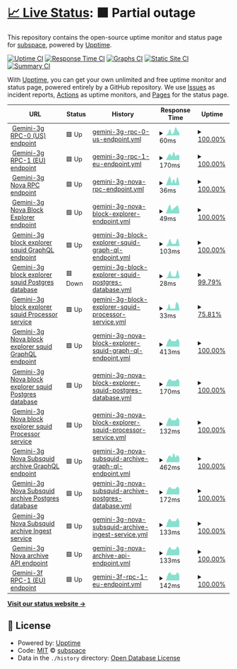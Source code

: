 # [📈 Live Status](https://status.subspace.network): <!--live status--> **🟧 Partial outage**

This repository contains the open-source uptime monitor and status page for [subspace](https://subspace.network), powered by [Upptime](https://github.com/upptime/upptime).

[![Uptime CI](https://github.com/subspace/status/workflows/Uptime%20CI/badge.svg)](https://github.com/subspace/status/actions?query=workflow%3A%22Uptime+CI%22)
[![Response Time CI](https://github.com/subspace/status/workflows/Response%20Time%20CI/badge.svg)](https://github.com/subspace/status/actions?query=workflow%3A%22Response+Time+CI%22)
[![Graphs CI](https://github.com/subspace/status/workflows/Graphs%20CI/badge.svg)](https://github.com/subspace/status/actions?query=workflow%3A%22Graphs+CI%22)
[![Static Site CI](https://github.com/subspace/status/workflows/Static%20Site%20CI/badge.svg)](https://github.com/subspace/status/actions?query=workflow%3A%22Static+Site+CI%22)
[![Summary CI](https://github.com/subspace/status/workflows/Summary%20CI/badge.svg)](https://github.com/subspace/status/actions?query=workflow%3A%22Summary+CI%22)

With [Upptime](https://upptime.js.org), you can get your own unlimited and free uptime monitor and status page, powered entirely by a GitHub repository. We use [Issues](https://github.com/subspace/status/issues) as incident reports, [Actions](https://github.com/subspace/status/actions) as uptime monitors, and [Pages](https://status.subspace.network) for the status page.

<!--start: status pages-->
<!-- This summary is generated by Upptime (https://github.com/upptime/upptime) -->
<!-- Do not edit this manually, your changes will be overwritten -->
<!-- prettier-ignore -->
| URL | Status | History | Response Time | Uptime |
| --- | ------ | ------- | ------------- | ------ |
| <img alt="" src="https://icons.duckduckgo.com/ip3/null.ico" height="13"> [Gemini-3g RPC-0 (US) endpoint](rpc-0.gemini-3g.subspace.network) | 🟩 Up | [gemini-3g-rpc-0-us-endpoint.yml](https://github.com/subspace/status/commits/HEAD/history/gemini-3g-rpc-0-us-endpoint.yml) | <details><summary><img alt="Response time graph" src="./graphs/gemini-3g-rpc-0-us-endpoint/response-time-week.png" height="20"> 60ms</summary><br><a href="https://status.subspace.network/history/gemini-3g-rpc-0-us-endpoint"><img alt="Response time 60" src="https://img.shields.io/endpoint?url=https%3A%2F%2Fraw.githubusercontent.com%2Fsubspace%2Fstatus%2FHEAD%2Fapi%2Fgemini-3g-rpc-0-us-endpoint%2Fresponse-time.json"></a><br><a href="https://status.subspace.network/history/gemini-3g-rpc-0-us-endpoint"><img alt="24-hour response time 40" src="https://img.shields.io/endpoint?url=https%3A%2F%2Fraw.githubusercontent.com%2Fsubspace%2Fstatus%2FHEAD%2Fapi%2Fgemini-3g-rpc-0-us-endpoint%2Fresponse-time-day.json"></a><br><a href="https://status.subspace.network/history/gemini-3g-rpc-0-us-endpoint"><img alt="7-day response time 60" src="https://img.shields.io/endpoint?url=https%3A%2F%2Fraw.githubusercontent.com%2Fsubspace%2Fstatus%2FHEAD%2Fapi%2Fgemini-3g-rpc-0-us-endpoint%2Fresponse-time-week.json"></a><br><a href="https://status.subspace.network/history/gemini-3g-rpc-0-us-endpoint"><img alt="30-day response time 60" src="https://img.shields.io/endpoint?url=https%3A%2F%2Fraw.githubusercontent.com%2Fsubspace%2Fstatus%2FHEAD%2Fapi%2Fgemini-3g-rpc-0-us-endpoint%2Fresponse-time-month.json"></a><br><a href="https://status.subspace.network/history/gemini-3g-rpc-0-us-endpoint"><img alt="1-year response time 60" src="https://img.shields.io/endpoint?url=https%3A%2F%2Fraw.githubusercontent.com%2Fsubspace%2Fstatus%2FHEAD%2Fapi%2Fgemini-3g-rpc-0-us-endpoint%2Fresponse-time-year.json"></a></details> | <details><summary><a href="https://status.subspace.network/history/gemini-3g-rpc-0-us-endpoint">100.00%</a></summary><a href="https://status.subspace.network/history/gemini-3g-rpc-0-us-endpoint"><img alt="All-time uptime 100.00%" src="https://img.shields.io/endpoint?url=https%3A%2F%2Fraw.githubusercontent.com%2Fsubspace%2Fstatus%2FHEAD%2Fapi%2Fgemini-3g-rpc-0-us-endpoint%2Fuptime.json"></a><br><a href="https://status.subspace.network/history/gemini-3g-rpc-0-us-endpoint"><img alt="24-hour uptime 100.00%" src="https://img.shields.io/endpoint?url=https%3A%2F%2Fraw.githubusercontent.com%2Fsubspace%2Fstatus%2FHEAD%2Fapi%2Fgemini-3g-rpc-0-us-endpoint%2Fuptime-day.json"></a><br><a href="https://status.subspace.network/history/gemini-3g-rpc-0-us-endpoint"><img alt="7-day uptime 100.00%" src="https://img.shields.io/endpoint?url=https%3A%2F%2Fraw.githubusercontent.com%2Fsubspace%2Fstatus%2FHEAD%2Fapi%2Fgemini-3g-rpc-0-us-endpoint%2Fuptime-week.json"></a><br><a href="https://status.subspace.network/history/gemini-3g-rpc-0-us-endpoint"><img alt="30-day uptime 100.00%" src="https://img.shields.io/endpoint?url=https%3A%2F%2Fraw.githubusercontent.com%2Fsubspace%2Fstatus%2FHEAD%2Fapi%2Fgemini-3g-rpc-0-us-endpoint%2Fuptime-month.json"></a><br><a href="https://status.subspace.network/history/gemini-3g-rpc-0-us-endpoint"><img alt="1-year uptime 100.00%" src="https://img.shields.io/endpoint?url=https%3A%2F%2Fraw.githubusercontent.com%2Fsubspace%2Fstatus%2FHEAD%2Fapi%2Fgemini-3g-rpc-0-us-endpoint%2Fuptime-year.json"></a></details>
| <img alt="" src="https://icons.duckduckgo.com/ip3/null.ico" height="13"> [Gemini-3g RPC-1 (EU) endpoint](rpc-1.gemini-3g.subspace.network) | 🟩 Up | [gemini-3g-rpc-1-eu-endpoint.yml](https://github.com/subspace/status/commits/HEAD/history/gemini-3g-rpc-1-eu-endpoint.yml) | <details><summary><img alt="Response time graph" src="./graphs/gemini-3g-rpc-1-eu-endpoint/response-time-week.png" height="20"> 170ms</summary><br><a href="https://status.subspace.network/history/gemini-3g-rpc-1-eu-endpoint"><img alt="Response time 170" src="https://img.shields.io/endpoint?url=https%3A%2F%2Fraw.githubusercontent.com%2Fsubspace%2Fstatus%2FHEAD%2Fapi%2Fgemini-3g-rpc-1-eu-endpoint%2Fresponse-time.json"></a><br><a href="https://status.subspace.network/history/gemini-3g-rpc-1-eu-endpoint"><img alt="24-hour response time 150" src="https://img.shields.io/endpoint?url=https%3A%2F%2Fraw.githubusercontent.com%2Fsubspace%2Fstatus%2FHEAD%2Fapi%2Fgemini-3g-rpc-1-eu-endpoint%2Fresponse-time-day.json"></a><br><a href="https://status.subspace.network/history/gemini-3g-rpc-1-eu-endpoint"><img alt="7-day response time 170" src="https://img.shields.io/endpoint?url=https%3A%2F%2Fraw.githubusercontent.com%2Fsubspace%2Fstatus%2FHEAD%2Fapi%2Fgemini-3g-rpc-1-eu-endpoint%2Fresponse-time-week.json"></a><br><a href="https://status.subspace.network/history/gemini-3g-rpc-1-eu-endpoint"><img alt="30-day response time 170" src="https://img.shields.io/endpoint?url=https%3A%2F%2Fraw.githubusercontent.com%2Fsubspace%2Fstatus%2FHEAD%2Fapi%2Fgemini-3g-rpc-1-eu-endpoint%2Fresponse-time-month.json"></a><br><a href="https://status.subspace.network/history/gemini-3g-rpc-1-eu-endpoint"><img alt="1-year response time 170" src="https://img.shields.io/endpoint?url=https%3A%2F%2Fraw.githubusercontent.com%2Fsubspace%2Fstatus%2FHEAD%2Fapi%2Fgemini-3g-rpc-1-eu-endpoint%2Fresponse-time-year.json"></a></details> | <details><summary><a href="https://status.subspace.network/history/gemini-3g-rpc-1-eu-endpoint">100.00%</a></summary><a href="https://status.subspace.network/history/gemini-3g-rpc-1-eu-endpoint"><img alt="All-time uptime 100.00%" src="https://img.shields.io/endpoint?url=https%3A%2F%2Fraw.githubusercontent.com%2Fsubspace%2Fstatus%2FHEAD%2Fapi%2Fgemini-3g-rpc-1-eu-endpoint%2Fuptime.json"></a><br><a href="https://status.subspace.network/history/gemini-3g-rpc-1-eu-endpoint"><img alt="24-hour uptime 100.00%" src="https://img.shields.io/endpoint?url=https%3A%2F%2Fraw.githubusercontent.com%2Fsubspace%2Fstatus%2FHEAD%2Fapi%2Fgemini-3g-rpc-1-eu-endpoint%2Fuptime-day.json"></a><br><a href="https://status.subspace.network/history/gemini-3g-rpc-1-eu-endpoint"><img alt="7-day uptime 100.00%" src="https://img.shields.io/endpoint?url=https%3A%2F%2Fraw.githubusercontent.com%2Fsubspace%2Fstatus%2FHEAD%2Fapi%2Fgemini-3g-rpc-1-eu-endpoint%2Fuptime-week.json"></a><br><a href="https://status.subspace.network/history/gemini-3g-rpc-1-eu-endpoint"><img alt="30-day uptime 100.00%" src="https://img.shields.io/endpoint?url=https%3A%2F%2Fraw.githubusercontent.com%2Fsubspace%2Fstatus%2FHEAD%2Fapi%2Fgemini-3g-rpc-1-eu-endpoint%2Fuptime-month.json"></a><br><a href="https://status.subspace.network/history/gemini-3g-rpc-1-eu-endpoint"><img alt="1-year uptime 100.00%" src="https://img.shields.io/endpoint?url=https%3A%2F%2Fraw.githubusercontent.com%2Fsubspace%2Fstatus%2FHEAD%2Fapi%2Fgemini-3g-rpc-1-eu-endpoint%2Fuptime-year.json"></a></details>
| <img alt="" src="https://icons.duckduckgo.com/ip3/null.ico" height="13"> [Gemini-3g Nova RPC endpoint](nova.gemini-3g.subspace.network) | 🟩 Up | [gemini-3g-nova-rpc-endpoint.yml](https://github.com/subspace/status/commits/HEAD/history/gemini-3g-nova-rpc-endpoint.yml) | <details><summary><img alt="Response time graph" src="./graphs/gemini-3g-nova-rpc-endpoint/response-time-week.png" height="20"> 36ms</summary><br><a href="https://status.subspace.network/history/gemini-3g-nova-rpc-endpoint"><img alt="Response time 36" src="https://img.shields.io/endpoint?url=https%3A%2F%2Fraw.githubusercontent.com%2Fsubspace%2Fstatus%2FHEAD%2Fapi%2Fgemini-3g-nova-rpc-endpoint%2Fresponse-time.json"></a><br><a href="https://status.subspace.network/history/gemini-3g-nova-rpc-endpoint"><img alt="24-hour response time 8" src="https://img.shields.io/endpoint?url=https%3A%2F%2Fraw.githubusercontent.com%2Fsubspace%2Fstatus%2FHEAD%2Fapi%2Fgemini-3g-nova-rpc-endpoint%2Fresponse-time-day.json"></a><br><a href="https://status.subspace.network/history/gemini-3g-nova-rpc-endpoint"><img alt="7-day response time 36" src="https://img.shields.io/endpoint?url=https%3A%2F%2Fraw.githubusercontent.com%2Fsubspace%2Fstatus%2FHEAD%2Fapi%2Fgemini-3g-nova-rpc-endpoint%2Fresponse-time-week.json"></a><br><a href="https://status.subspace.network/history/gemini-3g-nova-rpc-endpoint"><img alt="30-day response time 36" src="https://img.shields.io/endpoint?url=https%3A%2F%2Fraw.githubusercontent.com%2Fsubspace%2Fstatus%2FHEAD%2Fapi%2Fgemini-3g-nova-rpc-endpoint%2Fresponse-time-month.json"></a><br><a href="https://status.subspace.network/history/gemini-3g-nova-rpc-endpoint"><img alt="1-year response time 36" src="https://img.shields.io/endpoint?url=https%3A%2F%2Fraw.githubusercontent.com%2Fsubspace%2Fstatus%2FHEAD%2Fapi%2Fgemini-3g-nova-rpc-endpoint%2Fresponse-time-year.json"></a></details> | <details><summary><a href="https://status.subspace.network/history/gemini-3g-nova-rpc-endpoint">100.00%</a></summary><a href="https://status.subspace.network/history/gemini-3g-nova-rpc-endpoint"><img alt="All-time uptime 100.00%" src="https://img.shields.io/endpoint?url=https%3A%2F%2Fraw.githubusercontent.com%2Fsubspace%2Fstatus%2FHEAD%2Fapi%2Fgemini-3g-nova-rpc-endpoint%2Fuptime.json"></a><br><a href="https://status.subspace.network/history/gemini-3g-nova-rpc-endpoint"><img alt="24-hour uptime 100.00%" src="https://img.shields.io/endpoint?url=https%3A%2F%2Fraw.githubusercontent.com%2Fsubspace%2Fstatus%2FHEAD%2Fapi%2Fgemini-3g-nova-rpc-endpoint%2Fuptime-day.json"></a><br><a href="https://status.subspace.network/history/gemini-3g-nova-rpc-endpoint"><img alt="7-day uptime 100.00%" src="https://img.shields.io/endpoint?url=https%3A%2F%2Fraw.githubusercontent.com%2Fsubspace%2Fstatus%2FHEAD%2Fapi%2Fgemini-3g-nova-rpc-endpoint%2Fuptime-week.json"></a><br><a href="https://status.subspace.network/history/gemini-3g-nova-rpc-endpoint"><img alt="30-day uptime 100.00%" src="https://img.shields.io/endpoint?url=https%3A%2F%2Fraw.githubusercontent.com%2Fsubspace%2Fstatus%2FHEAD%2Fapi%2Fgemini-3g-nova-rpc-endpoint%2Fuptime-month.json"></a><br><a href="https://status.subspace.network/history/gemini-3g-nova-rpc-endpoint"><img alt="1-year uptime 100.00%" src="https://img.shields.io/endpoint?url=https%3A%2F%2Fraw.githubusercontent.com%2Fsubspace%2Fstatus%2FHEAD%2Fapi%2Fgemini-3g-nova-rpc-endpoint%2Fuptime-year.json"></a></details>
| <img alt="" src="https://icons.duckduckgo.com/ip3/null.ico" height="13"> [Gemini-3g Nova Block Explorer endpoint](nova.subspace.network) | 🟩 Up | [gemini-3g-nova-block-explorer-endpoint.yml](https://github.com/subspace/status/commits/HEAD/history/gemini-3g-nova-block-explorer-endpoint.yml) | <details><summary><img alt="Response time graph" src="./graphs/gemini-3g-nova-block-explorer-endpoint/response-time-week.png" height="20"> 49ms</summary><br><a href="https://status.subspace.network/history/gemini-3g-nova-block-explorer-endpoint"><img alt="Response time 49" src="https://img.shields.io/endpoint?url=https%3A%2F%2Fraw.githubusercontent.com%2Fsubspace%2Fstatus%2FHEAD%2Fapi%2Fgemini-3g-nova-block-explorer-endpoint%2Fresponse-time.json"></a><br><a href="https://status.subspace.network/history/gemini-3g-nova-block-explorer-endpoint"><img alt="24-hour response time 18" src="https://img.shields.io/endpoint?url=https%3A%2F%2Fraw.githubusercontent.com%2Fsubspace%2Fstatus%2FHEAD%2Fapi%2Fgemini-3g-nova-block-explorer-endpoint%2Fresponse-time-day.json"></a><br><a href="https://status.subspace.network/history/gemini-3g-nova-block-explorer-endpoint"><img alt="7-day response time 49" src="https://img.shields.io/endpoint?url=https%3A%2F%2Fraw.githubusercontent.com%2Fsubspace%2Fstatus%2FHEAD%2Fapi%2Fgemini-3g-nova-block-explorer-endpoint%2Fresponse-time-week.json"></a><br><a href="https://status.subspace.network/history/gemini-3g-nova-block-explorer-endpoint"><img alt="30-day response time 49" src="https://img.shields.io/endpoint?url=https%3A%2F%2Fraw.githubusercontent.com%2Fsubspace%2Fstatus%2FHEAD%2Fapi%2Fgemini-3g-nova-block-explorer-endpoint%2Fresponse-time-month.json"></a><br><a href="https://status.subspace.network/history/gemini-3g-nova-block-explorer-endpoint"><img alt="1-year response time 49" src="https://img.shields.io/endpoint?url=https%3A%2F%2Fraw.githubusercontent.com%2Fsubspace%2Fstatus%2FHEAD%2Fapi%2Fgemini-3g-nova-block-explorer-endpoint%2Fresponse-time-year.json"></a></details> | <details><summary><a href="https://status.subspace.network/history/gemini-3g-nova-block-explorer-endpoint">100.00%</a></summary><a href="https://status.subspace.network/history/gemini-3g-nova-block-explorer-endpoint"><img alt="All-time uptime 100.00%" src="https://img.shields.io/endpoint?url=https%3A%2F%2Fraw.githubusercontent.com%2Fsubspace%2Fstatus%2FHEAD%2Fapi%2Fgemini-3g-nova-block-explorer-endpoint%2Fuptime.json"></a><br><a href="https://status.subspace.network/history/gemini-3g-nova-block-explorer-endpoint"><img alt="24-hour uptime 100.00%" src="https://img.shields.io/endpoint?url=https%3A%2F%2Fraw.githubusercontent.com%2Fsubspace%2Fstatus%2FHEAD%2Fapi%2Fgemini-3g-nova-block-explorer-endpoint%2Fuptime-day.json"></a><br><a href="https://status.subspace.network/history/gemini-3g-nova-block-explorer-endpoint"><img alt="7-day uptime 100.00%" src="https://img.shields.io/endpoint?url=https%3A%2F%2Fraw.githubusercontent.com%2Fsubspace%2Fstatus%2FHEAD%2Fapi%2Fgemini-3g-nova-block-explorer-endpoint%2Fuptime-week.json"></a><br><a href="https://status.subspace.network/history/gemini-3g-nova-block-explorer-endpoint"><img alt="30-day uptime 100.00%" src="https://img.shields.io/endpoint?url=https%3A%2F%2Fraw.githubusercontent.com%2Fsubspace%2Fstatus%2FHEAD%2Fapi%2Fgemini-3g-nova-block-explorer-endpoint%2Fuptime-month.json"></a><br><a href="https://status.subspace.network/history/gemini-3g-nova-block-explorer-endpoint"><img alt="1-year uptime 100.00%" src="https://img.shields.io/endpoint?url=https%3A%2F%2Fraw.githubusercontent.com%2Fsubspace%2Fstatus%2FHEAD%2Fapi%2Fgemini-3g-nova-block-explorer-endpoint%2Fuptime-year.json"></a></details>
| <img alt="" src="https://icons.duckduckgo.com/ip3/squid.gemini-3g.subspace.network.ico" height="13"> [Gemini-3g block explorer squid GraphQL endpoint](https://squid.gemini-3g.subspace.network/graphql) | 🟩 Up | [gemini-3g-block-explorer-squid-graph-ql-endpoint.yml](https://github.com/subspace/status/commits/HEAD/history/gemini-3g-block-explorer-squid-graph-ql-endpoint.yml) | <details><summary><img alt="Response time graph" src="./graphs/gemini-3g-block-explorer-squid-graph-ql-endpoint/response-time-week.png" height="20"> 103ms</summary><br><a href="https://status.subspace.network/history/gemini-3g-block-explorer-squid-graph-ql-endpoint"><img alt="Response time 103" src="https://img.shields.io/endpoint?url=https%3A%2F%2Fraw.githubusercontent.com%2Fsubspace%2Fstatus%2FHEAD%2Fapi%2Fgemini-3g-block-explorer-squid-graph-ql-endpoint%2Fresponse-time.json"></a><br><a href="https://status.subspace.network/history/gemini-3g-block-explorer-squid-graph-ql-endpoint"><img alt="24-hour response time 47" src="https://img.shields.io/endpoint?url=https%3A%2F%2Fraw.githubusercontent.com%2Fsubspace%2Fstatus%2FHEAD%2Fapi%2Fgemini-3g-block-explorer-squid-graph-ql-endpoint%2Fresponse-time-day.json"></a><br><a href="https://status.subspace.network/history/gemini-3g-block-explorer-squid-graph-ql-endpoint"><img alt="7-day response time 103" src="https://img.shields.io/endpoint?url=https%3A%2F%2Fraw.githubusercontent.com%2Fsubspace%2Fstatus%2FHEAD%2Fapi%2Fgemini-3g-block-explorer-squid-graph-ql-endpoint%2Fresponse-time-week.json"></a><br><a href="https://status.subspace.network/history/gemini-3g-block-explorer-squid-graph-ql-endpoint"><img alt="30-day response time 103" src="https://img.shields.io/endpoint?url=https%3A%2F%2Fraw.githubusercontent.com%2Fsubspace%2Fstatus%2FHEAD%2Fapi%2Fgemini-3g-block-explorer-squid-graph-ql-endpoint%2Fresponse-time-month.json"></a><br><a href="https://status.subspace.network/history/gemini-3g-block-explorer-squid-graph-ql-endpoint"><img alt="1-year response time 103" src="https://img.shields.io/endpoint?url=https%3A%2F%2Fraw.githubusercontent.com%2Fsubspace%2Fstatus%2FHEAD%2Fapi%2Fgemini-3g-block-explorer-squid-graph-ql-endpoint%2Fresponse-time-year.json"></a></details> | <details><summary><a href="https://status.subspace.network/history/gemini-3g-block-explorer-squid-graph-ql-endpoint">100.00%</a></summary><a href="https://status.subspace.network/history/gemini-3g-block-explorer-squid-graph-ql-endpoint"><img alt="All-time uptime 100.00%" src="https://img.shields.io/endpoint?url=https%3A%2F%2Fraw.githubusercontent.com%2Fsubspace%2Fstatus%2FHEAD%2Fapi%2Fgemini-3g-block-explorer-squid-graph-ql-endpoint%2Fuptime.json"></a><br><a href="https://status.subspace.network/history/gemini-3g-block-explorer-squid-graph-ql-endpoint"><img alt="24-hour uptime 100.00%" src="https://img.shields.io/endpoint?url=https%3A%2F%2Fraw.githubusercontent.com%2Fsubspace%2Fstatus%2FHEAD%2Fapi%2Fgemini-3g-block-explorer-squid-graph-ql-endpoint%2Fuptime-day.json"></a><br><a href="https://status.subspace.network/history/gemini-3g-block-explorer-squid-graph-ql-endpoint"><img alt="7-day uptime 100.00%" src="https://img.shields.io/endpoint?url=https%3A%2F%2Fraw.githubusercontent.com%2Fsubspace%2Fstatus%2FHEAD%2Fapi%2Fgemini-3g-block-explorer-squid-graph-ql-endpoint%2Fuptime-week.json"></a><br><a href="https://status.subspace.network/history/gemini-3g-block-explorer-squid-graph-ql-endpoint"><img alt="30-day uptime 100.00%" src="https://img.shields.io/endpoint?url=https%3A%2F%2Fraw.githubusercontent.com%2Fsubspace%2Fstatus%2FHEAD%2Fapi%2Fgemini-3g-block-explorer-squid-graph-ql-endpoint%2Fuptime-month.json"></a><br><a href="https://status.subspace.network/history/gemini-3g-block-explorer-squid-graph-ql-endpoint"><img alt="1-year uptime 100.00%" src="https://img.shields.io/endpoint?url=https%3A%2F%2Fraw.githubusercontent.com%2Fsubspace%2Fstatus%2FHEAD%2Fapi%2Fgemini-3g-block-explorer-squid-graph-ql-endpoint%2Fuptime-year.json"></a></details>
| <img alt="" src="https://icons.duckduckgo.com/ip3/squid.gemini-3g.subspace.network.ico" height="13"> [Gemini-3g block explorer squid Postgres database](https://squid.gemini-3g.subspace.network/db-health) | 🟥 Down | [gemini-3g-block-explorer-squid-postgres-database.yml](https://github.com/subspace/status/commits/HEAD/history/gemini-3g-block-explorer-squid-postgres-database.yml) | <details><summary><img alt="Response time graph" src="./graphs/gemini-3g-block-explorer-squid-postgres-database/response-time-week.png" height="20"> 28ms</summary><br><a href="https://status.subspace.network/history/gemini-3g-block-explorer-squid-postgres-database"><img alt="Response time 28" src="https://img.shields.io/endpoint?url=https%3A%2F%2Fraw.githubusercontent.com%2Fsubspace%2Fstatus%2FHEAD%2Fapi%2Fgemini-3g-block-explorer-squid-postgres-database%2Fresponse-time.json"></a><br><a href="https://status.subspace.network/history/gemini-3g-block-explorer-squid-postgres-database"><img alt="24-hour response time 12" src="https://img.shields.io/endpoint?url=https%3A%2F%2Fraw.githubusercontent.com%2Fsubspace%2Fstatus%2FHEAD%2Fapi%2Fgemini-3g-block-explorer-squid-postgres-database%2Fresponse-time-day.json"></a><br><a href="https://status.subspace.network/history/gemini-3g-block-explorer-squid-postgres-database"><img alt="7-day response time 28" src="https://img.shields.io/endpoint?url=https%3A%2F%2Fraw.githubusercontent.com%2Fsubspace%2Fstatus%2FHEAD%2Fapi%2Fgemini-3g-block-explorer-squid-postgres-database%2Fresponse-time-week.json"></a><br><a href="https://status.subspace.network/history/gemini-3g-block-explorer-squid-postgres-database"><img alt="30-day response time 28" src="https://img.shields.io/endpoint?url=https%3A%2F%2Fraw.githubusercontent.com%2Fsubspace%2Fstatus%2FHEAD%2Fapi%2Fgemini-3g-block-explorer-squid-postgres-database%2Fresponse-time-month.json"></a><br><a href="https://status.subspace.network/history/gemini-3g-block-explorer-squid-postgres-database"><img alt="1-year response time 28" src="https://img.shields.io/endpoint?url=https%3A%2F%2Fraw.githubusercontent.com%2Fsubspace%2Fstatus%2FHEAD%2Fapi%2Fgemini-3g-block-explorer-squid-postgres-database%2Fresponse-time-year.json"></a></details> | <details><summary><a href="https://status.subspace.network/history/gemini-3g-block-explorer-squid-postgres-database">99.79%</a></summary><a href="https://status.subspace.network/history/gemini-3g-block-explorer-squid-postgres-database"><img alt="All-time uptime 99.79%" src="https://img.shields.io/endpoint?url=https%3A%2F%2Fraw.githubusercontent.com%2Fsubspace%2Fstatus%2FHEAD%2Fapi%2Fgemini-3g-block-explorer-squid-postgres-database%2Fuptime.json"></a><br><a href="https://status.subspace.network/history/gemini-3g-block-explorer-squid-postgres-database"><img alt="24-hour uptime 100.00%" src="https://img.shields.io/endpoint?url=https%3A%2F%2Fraw.githubusercontent.com%2Fsubspace%2Fstatus%2FHEAD%2Fapi%2Fgemini-3g-block-explorer-squid-postgres-database%2Fuptime-day.json"></a><br><a href="https://status.subspace.network/history/gemini-3g-block-explorer-squid-postgres-database"><img alt="7-day uptime 99.79%" src="https://img.shields.io/endpoint?url=https%3A%2F%2Fraw.githubusercontent.com%2Fsubspace%2Fstatus%2FHEAD%2Fapi%2Fgemini-3g-block-explorer-squid-postgres-database%2Fuptime-week.json"></a><br><a href="https://status.subspace.network/history/gemini-3g-block-explorer-squid-postgres-database"><img alt="30-day uptime 99.79%" src="https://img.shields.io/endpoint?url=https%3A%2F%2Fraw.githubusercontent.com%2Fsubspace%2Fstatus%2FHEAD%2Fapi%2Fgemini-3g-block-explorer-squid-postgres-database%2Fuptime-month.json"></a><br><a href="https://status.subspace.network/history/gemini-3g-block-explorer-squid-postgres-database"><img alt="1-year uptime 99.79%" src="https://img.shields.io/endpoint?url=https%3A%2F%2Fraw.githubusercontent.com%2Fsubspace%2Fstatus%2FHEAD%2Fapi%2Fgemini-3g-block-explorer-squid-postgres-database%2Fuptime-year.json"></a></details>
| <img alt="" src="https://icons.duckduckgo.com/ip3/squid.gemini-3g.subspace.network.ico" height="13"> [Gemini-3g block explorer squid Processor service](https://squid.gemini-3g.subspace.network/processor-health) | 🟩 Up | [gemini-3g-block-explorer-squid-processor-service.yml](https://github.com/subspace/status/commits/HEAD/history/gemini-3g-block-explorer-squid-processor-service.yml) | <details><summary><img alt="Response time graph" src="./graphs/gemini-3g-block-explorer-squid-processor-service/response-time-week.png" height="20"> 33ms</summary><br><a href="https://status.subspace.network/history/gemini-3g-block-explorer-squid-processor-service"><img alt="Response time 33" src="https://img.shields.io/endpoint?url=https%3A%2F%2Fraw.githubusercontent.com%2Fsubspace%2Fstatus%2FHEAD%2Fapi%2Fgemini-3g-block-explorer-squid-processor-service%2Fresponse-time.json"></a><br><a href="https://status.subspace.network/history/gemini-3g-block-explorer-squid-processor-service"><img alt="24-hour response time 13" src="https://img.shields.io/endpoint?url=https%3A%2F%2Fraw.githubusercontent.com%2Fsubspace%2Fstatus%2FHEAD%2Fapi%2Fgemini-3g-block-explorer-squid-processor-service%2Fresponse-time-day.json"></a><br><a href="https://status.subspace.network/history/gemini-3g-block-explorer-squid-processor-service"><img alt="7-day response time 33" src="https://img.shields.io/endpoint?url=https%3A%2F%2Fraw.githubusercontent.com%2Fsubspace%2Fstatus%2FHEAD%2Fapi%2Fgemini-3g-block-explorer-squid-processor-service%2Fresponse-time-week.json"></a><br><a href="https://status.subspace.network/history/gemini-3g-block-explorer-squid-processor-service"><img alt="30-day response time 33" src="https://img.shields.io/endpoint?url=https%3A%2F%2Fraw.githubusercontent.com%2Fsubspace%2Fstatus%2FHEAD%2Fapi%2Fgemini-3g-block-explorer-squid-processor-service%2Fresponse-time-month.json"></a><br><a href="https://status.subspace.network/history/gemini-3g-block-explorer-squid-processor-service"><img alt="1-year response time 33" src="https://img.shields.io/endpoint?url=https%3A%2F%2Fraw.githubusercontent.com%2Fsubspace%2Fstatus%2FHEAD%2Fapi%2Fgemini-3g-block-explorer-squid-processor-service%2Fresponse-time-year.json"></a></details> | <details><summary><a href="https://status.subspace.network/history/gemini-3g-block-explorer-squid-processor-service">75.81%</a></summary><a href="https://status.subspace.network/history/gemini-3g-block-explorer-squid-processor-service"><img alt="All-time uptime 75.81%" src="https://img.shields.io/endpoint?url=https%3A%2F%2Fraw.githubusercontent.com%2Fsubspace%2Fstatus%2FHEAD%2Fapi%2Fgemini-3g-block-explorer-squid-processor-service%2Fuptime.json"></a><br><a href="https://status.subspace.network/history/gemini-3g-block-explorer-squid-processor-service"><img alt="24-hour uptime 100.00%" src="https://img.shields.io/endpoint?url=https%3A%2F%2Fraw.githubusercontent.com%2Fsubspace%2Fstatus%2FHEAD%2Fapi%2Fgemini-3g-block-explorer-squid-processor-service%2Fuptime-day.json"></a><br><a href="https://status.subspace.network/history/gemini-3g-block-explorer-squid-processor-service"><img alt="7-day uptime 75.81%" src="https://img.shields.io/endpoint?url=https%3A%2F%2Fraw.githubusercontent.com%2Fsubspace%2Fstatus%2FHEAD%2Fapi%2Fgemini-3g-block-explorer-squid-processor-service%2Fuptime-week.json"></a><br><a href="https://status.subspace.network/history/gemini-3g-block-explorer-squid-processor-service"><img alt="30-day uptime 75.81%" src="https://img.shields.io/endpoint?url=https%3A%2F%2Fraw.githubusercontent.com%2Fsubspace%2Fstatus%2FHEAD%2Fapi%2Fgemini-3g-block-explorer-squid-processor-service%2Fuptime-month.json"></a><br><a href="https://status.subspace.network/history/gemini-3g-block-explorer-squid-processor-service"><img alt="1-year uptime 75.81%" src="https://img.shields.io/endpoint?url=https%3A%2F%2Fraw.githubusercontent.com%2Fsubspace%2Fstatus%2FHEAD%2Fapi%2Fgemini-3g-block-explorer-squid-processor-service%2Fuptime-year.json"></a></details>
| <img alt="" src="https://icons.duckduckgo.com/ip3/nova.squid.gemini-3g.subspace.network.ico" height="13"> [Gemini-3g Nova block explorer squid GraphQL endpoint](https://nova.squid.gemini-3g.subspace.network/graphql) | 🟩 Up | [gemini-3g-nova-block-explorer-squid-graph-ql-endpoint.yml](https://github.com/subspace/status/commits/HEAD/history/gemini-3g-nova-block-explorer-squid-graph-ql-endpoint.yml) | <details><summary><img alt="Response time graph" src="./graphs/gemini-3g-nova-block-explorer-squid-graph-ql-endpoint/response-time-week.png" height="20"> 413ms</summary><br><a href="https://status.subspace.network/history/gemini-3g-nova-block-explorer-squid-graph-ql-endpoint"><img alt="Response time 413" src="https://img.shields.io/endpoint?url=https%3A%2F%2Fraw.githubusercontent.com%2Fsubspace%2Fstatus%2FHEAD%2Fapi%2Fgemini-3g-nova-block-explorer-squid-graph-ql-endpoint%2Fresponse-time.json"></a><br><a href="https://status.subspace.network/history/gemini-3g-nova-block-explorer-squid-graph-ql-endpoint"><img alt="24-hour response time 351" src="https://img.shields.io/endpoint?url=https%3A%2F%2Fraw.githubusercontent.com%2Fsubspace%2Fstatus%2FHEAD%2Fapi%2Fgemini-3g-nova-block-explorer-squid-graph-ql-endpoint%2Fresponse-time-day.json"></a><br><a href="https://status.subspace.network/history/gemini-3g-nova-block-explorer-squid-graph-ql-endpoint"><img alt="7-day response time 413" src="https://img.shields.io/endpoint?url=https%3A%2F%2Fraw.githubusercontent.com%2Fsubspace%2Fstatus%2FHEAD%2Fapi%2Fgemini-3g-nova-block-explorer-squid-graph-ql-endpoint%2Fresponse-time-week.json"></a><br><a href="https://status.subspace.network/history/gemini-3g-nova-block-explorer-squid-graph-ql-endpoint"><img alt="30-day response time 413" src="https://img.shields.io/endpoint?url=https%3A%2F%2Fraw.githubusercontent.com%2Fsubspace%2Fstatus%2FHEAD%2Fapi%2Fgemini-3g-nova-block-explorer-squid-graph-ql-endpoint%2Fresponse-time-month.json"></a><br><a href="https://status.subspace.network/history/gemini-3g-nova-block-explorer-squid-graph-ql-endpoint"><img alt="1-year response time 413" src="https://img.shields.io/endpoint?url=https%3A%2F%2Fraw.githubusercontent.com%2Fsubspace%2Fstatus%2FHEAD%2Fapi%2Fgemini-3g-nova-block-explorer-squid-graph-ql-endpoint%2Fresponse-time-year.json"></a></details> | <details><summary><a href="https://status.subspace.network/history/gemini-3g-nova-block-explorer-squid-graph-ql-endpoint">100.00%</a></summary><a href="https://status.subspace.network/history/gemini-3g-nova-block-explorer-squid-graph-ql-endpoint"><img alt="All-time uptime 100.00%" src="https://img.shields.io/endpoint?url=https%3A%2F%2Fraw.githubusercontent.com%2Fsubspace%2Fstatus%2FHEAD%2Fapi%2Fgemini-3g-nova-block-explorer-squid-graph-ql-endpoint%2Fuptime.json"></a><br><a href="https://status.subspace.network/history/gemini-3g-nova-block-explorer-squid-graph-ql-endpoint"><img alt="24-hour uptime 100.00%" src="https://img.shields.io/endpoint?url=https%3A%2F%2Fraw.githubusercontent.com%2Fsubspace%2Fstatus%2FHEAD%2Fapi%2Fgemini-3g-nova-block-explorer-squid-graph-ql-endpoint%2Fuptime-day.json"></a><br><a href="https://status.subspace.network/history/gemini-3g-nova-block-explorer-squid-graph-ql-endpoint"><img alt="7-day uptime 100.00%" src="https://img.shields.io/endpoint?url=https%3A%2F%2Fraw.githubusercontent.com%2Fsubspace%2Fstatus%2FHEAD%2Fapi%2Fgemini-3g-nova-block-explorer-squid-graph-ql-endpoint%2Fuptime-week.json"></a><br><a href="https://status.subspace.network/history/gemini-3g-nova-block-explorer-squid-graph-ql-endpoint"><img alt="30-day uptime 100.00%" src="https://img.shields.io/endpoint?url=https%3A%2F%2Fraw.githubusercontent.com%2Fsubspace%2Fstatus%2FHEAD%2Fapi%2Fgemini-3g-nova-block-explorer-squid-graph-ql-endpoint%2Fuptime-month.json"></a><br><a href="https://status.subspace.network/history/gemini-3g-nova-block-explorer-squid-graph-ql-endpoint"><img alt="1-year uptime 100.00%" src="https://img.shields.io/endpoint?url=https%3A%2F%2Fraw.githubusercontent.com%2Fsubspace%2Fstatus%2FHEAD%2Fapi%2Fgemini-3g-nova-block-explorer-squid-graph-ql-endpoint%2Fuptime-year.json"></a></details>
| <img alt="" src="https://icons.duckduckgo.com/ip3/nova.squid.gemini-3g.subspace.network.ico" height="13"> [Gemini-3g Nova block explorer squid Postgres database](https://nova.squid.gemini-3g.subspace.network/db-health) | 🟩 Up | [gemini-3g-nova-block-explorer-squid-postgres-database.yml](https://github.com/subspace/status/commits/HEAD/history/gemini-3g-nova-block-explorer-squid-postgres-database.yml) | <details><summary><img alt="Response time graph" src="./graphs/gemini-3g-nova-block-explorer-squid-postgres-database/response-time-week.png" height="20"> 170ms</summary><br><a href="https://status.subspace.network/history/gemini-3g-nova-block-explorer-squid-postgres-database"><img alt="Response time 170" src="https://img.shields.io/endpoint?url=https%3A%2F%2Fraw.githubusercontent.com%2Fsubspace%2Fstatus%2FHEAD%2Fapi%2Fgemini-3g-nova-block-explorer-squid-postgres-database%2Fresponse-time.json"></a><br><a href="https://status.subspace.network/history/gemini-3g-nova-block-explorer-squid-postgres-database"><img alt="24-hour response time 153" src="https://img.shields.io/endpoint?url=https%3A%2F%2Fraw.githubusercontent.com%2Fsubspace%2Fstatus%2FHEAD%2Fapi%2Fgemini-3g-nova-block-explorer-squid-postgres-database%2Fresponse-time-day.json"></a><br><a href="https://status.subspace.network/history/gemini-3g-nova-block-explorer-squid-postgres-database"><img alt="7-day response time 170" src="https://img.shields.io/endpoint?url=https%3A%2F%2Fraw.githubusercontent.com%2Fsubspace%2Fstatus%2FHEAD%2Fapi%2Fgemini-3g-nova-block-explorer-squid-postgres-database%2Fresponse-time-week.json"></a><br><a href="https://status.subspace.network/history/gemini-3g-nova-block-explorer-squid-postgres-database"><img alt="30-day response time 170" src="https://img.shields.io/endpoint?url=https%3A%2F%2Fraw.githubusercontent.com%2Fsubspace%2Fstatus%2FHEAD%2Fapi%2Fgemini-3g-nova-block-explorer-squid-postgres-database%2Fresponse-time-month.json"></a><br><a href="https://status.subspace.network/history/gemini-3g-nova-block-explorer-squid-postgres-database"><img alt="1-year response time 170" src="https://img.shields.io/endpoint?url=https%3A%2F%2Fraw.githubusercontent.com%2Fsubspace%2Fstatus%2FHEAD%2Fapi%2Fgemini-3g-nova-block-explorer-squid-postgres-database%2Fresponse-time-year.json"></a></details> | <details><summary><a href="https://status.subspace.network/history/gemini-3g-nova-block-explorer-squid-postgres-database">100.00%</a></summary><a href="https://status.subspace.network/history/gemini-3g-nova-block-explorer-squid-postgres-database"><img alt="All-time uptime 100.00%" src="https://img.shields.io/endpoint?url=https%3A%2F%2Fraw.githubusercontent.com%2Fsubspace%2Fstatus%2FHEAD%2Fapi%2Fgemini-3g-nova-block-explorer-squid-postgres-database%2Fuptime.json"></a><br><a href="https://status.subspace.network/history/gemini-3g-nova-block-explorer-squid-postgres-database"><img alt="24-hour uptime 100.00%" src="https://img.shields.io/endpoint?url=https%3A%2F%2Fraw.githubusercontent.com%2Fsubspace%2Fstatus%2FHEAD%2Fapi%2Fgemini-3g-nova-block-explorer-squid-postgres-database%2Fuptime-day.json"></a><br><a href="https://status.subspace.network/history/gemini-3g-nova-block-explorer-squid-postgres-database"><img alt="7-day uptime 100.00%" src="https://img.shields.io/endpoint?url=https%3A%2F%2Fraw.githubusercontent.com%2Fsubspace%2Fstatus%2FHEAD%2Fapi%2Fgemini-3g-nova-block-explorer-squid-postgres-database%2Fuptime-week.json"></a><br><a href="https://status.subspace.network/history/gemini-3g-nova-block-explorer-squid-postgres-database"><img alt="30-day uptime 100.00%" src="https://img.shields.io/endpoint?url=https%3A%2F%2Fraw.githubusercontent.com%2Fsubspace%2Fstatus%2FHEAD%2Fapi%2Fgemini-3g-nova-block-explorer-squid-postgres-database%2Fuptime-month.json"></a><br><a href="https://status.subspace.network/history/gemini-3g-nova-block-explorer-squid-postgres-database"><img alt="1-year uptime 100.00%" src="https://img.shields.io/endpoint?url=https%3A%2F%2Fraw.githubusercontent.com%2Fsubspace%2Fstatus%2FHEAD%2Fapi%2Fgemini-3g-nova-block-explorer-squid-postgres-database%2Fuptime-year.json"></a></details>
| <img alt="" src="https://icons.duckduckgo.com/ip3/nova.squid.gemini-3g.subspace.network.ico" height="13"> [Gemini-3g Nova block explorer squid Processor service](https://nova.squid.gemini-3g.subspace.network/processor-health) | 🟩 Up | [gemini-3g-nova-block-explorer-squid-processor-service.yml](https://github.com/subspace/status/commits/HEAD/history/gemini-3g-nova-block-explorer-squid-processor-service.yml) | <details><summary><img alt="Response time graph" src="./graphs/gemini-3g-nova-block-explorer-squid-processor-service/response-time-week.png" height="20"> 132ms</summary><br><a href="https://status.subspace.network/history/gemini-3g-nova-block-explorer-squid-processor-service"><img alt="Response time 132" src="https://img.shields.io/endpoint?url=https%3A%2F%2Fraw.githubusercontent.com%2Fsubspace%2Fstatus%2FHEAD%2Fapi%2Fgemini-3g-nova-block-explorer-squid-processor-service%2Fresponse-time.json"></a><br><a href="https://status.subspace.network/history/gemini-3g-nova-block-explorer-squid-processor-service"><img alt="24-hour response time 114" src="https://img.shields.io/endpoint?url=https%3A%2F%2Fraw.githubusercontent.com%2Fsubspace%2Fstatus%2FHEAD%2Fapi%2Fgemini-3g-nova-block-explorer-squid-processor-service%2Fresponse-time-day.json"></a><br><a href="https://status.subspace.network/history/gemini-3g-nova-block-explorer-squid-processor-service"><img alt="7-day response time 132" src="https://img.shields.io/endpoint?url=https%3A%2F%2Fraw.githubusercontent.com%2Fsubspace%2Fstatus%2FHEAD%2Fapi%2Fgemini-3g-nova-block-explorer-squid-processor-service%2Fresponse-time-week.json"></a><br><a href="https://status.subspace.network/history/gemini-3g-nova-block-explorer-squid-processor-service"><img alt="30-day response time 132" src="https://img.shields.io/endpoint?url=https%3A%2F%2Fraw.githubusercontent.com%2Fsubspace%2Fstatus%2FHEAD%2Fapi%2Fgemini-3g-nova-block-explorer-squid-processor-service%2Fresponse-time-month.json"></a><br><a href="https://status.subspace.network/history/gemini-3g-nova-block-explorer-squid-processor-service"><img alt="1-year response time 132" src="https://img.shields.io/endpoint?url=https%3A%2F%2Fraw.githubusercontent.com%2Fsubspace%2Fstatus%2FHEAD%2Fapi%2Fgemini-3g-nova-block-explorer-squid-processor-service%2Fresponse-time-year.json"></a></details> | <details><summary><a href="https://status.subspace.network/history/gemini-3g-nova-block-explorer-squid-processor-service">100.00%</a></summary><a href="https://status.subspace.network/history/gemini-3g-nova-block-explorer-squid-processor-service"><img alt="All-time uptime 100.00%" src="https://img.shields.io/endpoint?url=https%3A%2F%2Fraw.githubusercontent.com%2Fsubspace%2Fstatus%2FHEAD%2Fapi%2Fgemini-3g-nova-block-explorer-squid-processor-service%2Fuptime.json"></a><br><a href="https://status.subspace.network/history/gemini-3g-nova-block-explorer-squid-processor-service"><img alt="24-hour uptime 100.00%" src="https://img.shields.io/endpoint?url=https%3A%2F%2Fraw.githubusercontent.com%2Fsubspace%2Fstatus%2FHEAD%2Fapi%2Fgemini-3g-nova-block-explorer-squid-processor-service%2Fuptime-day.json"></a><br><a href="https://status.subspace.network/history/gemini-3g-nova-block-explorer-squid-processor-service"><img alt="7-day uptime 100.00%" src="https://img.shields.io/endpoint?url=https%3A%2F%2Fraw.githubusercontent.com%2Fsubspace%2Fstatus%2FHEAD%2Fapi%2Fgemini-3g-nova-block-explorer-squid-processor-service%2Fuptime-week.json"></a><br><a href="https://status.subspace.network/history/gemini-3g-nova-block-explorer-squid-processor-service"><img alt="30-day uptime 100.00%" src="https://img.shields.io/endpoint?url=https%3A%2F%2Fraw.githubusercontent.com%2Fsubspace%2Fstatus%2FHEAD%2Fapi%2Fgemini-3g-nova-block-explorer-squid-processor-service%2Fuptime-month.json"></a><br><a href="https://status.subspace.network/history/gemini-3g-nova-block-explorer-squid-processor-service"><img alt="1-year uptime 100.00%" src="https://img.shields.io/endpoint?url=https%3A%2F%2Fraw.githubusercontent.com%2Fsubspace%2Fstatus%2FHEAD%2Fapi%2Fgemini-3g-nova-block-explorer-squid-processor-service%2Fuptime-year.json"></a></details>
| <img alt="" src="https://icons.duckduckgo.com/ip3/nova.archive.gemini-3g.subspace.network.ico" height="13"> [Gemini-3g Nova Subsquid archive GraphQL endpoint](https://nova.archive.gemini-3g.subspace.network/graphql?query=%7B__typename%7D) | 🟩 Up | [gemini-3g-nova-subsquid-archive-graph-ql-endpoint.yml](https://github.com/subspace/status/commits/HEAD/history/gemini-3g-nova-subsquid-archive-graph-ql-endpoint.yml) | <details><summary><img alt="Response time graph" src="./graphs/gemini-3g-nova-subsquid-archive-graph-ql-endpoint/response-time-week.png" height="20"> 462ms</summary><br><a href="https://status.subspace.network/history/gemini-3g-nova-subsquid-archive-graph-ql-endpoint"><img alt="Response time 462" src="https://img.shields.io/endpoint?url=https%3A%2F%2Fraw.githubusercontent.com%2Fsubspace%2Fstatus%2FHEAD%2Fapi%2Fgemini-3g-nova-subsquid-archive-graph-ql-endpoint%2Fresponse-time.json"></a><br><a href="https://status.subspace.network/history/gemini-3g-nova-subsquid-archive-graph-ql-endpoint"><img alt="24-hour response time 354" src="https://img.shields.io/endpoint?url=https%3A%2F%2Fraw.githubusercontent.com%2Fsubspace%2Fstatus%2FHEAD%2Fapi%2Fgemini-3g-nova-subsquid-archive-graph-ql-endpoint%2Fresponse-time-day.json"></a><br><a href="https://status.subspace.network/history/gemini-3g-nova-subsquid-archive-graph-ql-endpoint"><img alt="7-day response time 462" src="https://img.shields.io/endpoint?url=https%3A%2F%2Fraw.githubusercontent.com%2Fsubspace%2Fstatus%2FHEAD%2Fapi%2Fgemini-3g-nova-subsquid-archive-graph-ql-endpoint%2Fresponse-time-week.json"></a><br><a href="https://status.subspace.network/history/gemini-3g-nova-subsquid-archive-graph-ql-endpoint"><img alt="30-day response time 462" src="https://img.shields.io/endpoint?url=https%3A%2F%2Fraw.githubusercontent.com%2Fsubspace%2Fstatus%2FHEAD%2Fapi%2Fgemini-3g-nova-subsquid-archive-graph-ql-endpoint%2Fresponse-time-month.json"></a><br><a href="https://status.subspace.network/history/gemini-3g-nova-subsquid-archive-graph-ql-endpoint"><img alt="1-year response time 462" src="https://img.shields.io/endpoint?url=https%3A%2F%2Fraw.githubusercontent.com%2Fsubspace%2Fstatus%2FHEAD%2Fapi%2Fgemini-3g-nova-subsquid-archive-graph-ql-endpoint%2Fresponse-time-year.json"></a></details> | <details><summary><a href="https://status.subspace.network/history/gemini-3g-nova-subsquid-archive-graph-ql-endpoint">100.00%</a></summary><a href="https://status.subspace.network/history/gemini-3g-nova-subsquid-archive-graph-ql-endpoint"><img alt="All-time uptime 100.00%" src="https://img.shields.io/endpoint?url=https%3A%2F%2Fraw.githubusercontent.com%2Fsubspace%2Fstatus%2FHEAD%2Fapi%2Fgemini-3g-nova-subsquid-archive-graph-ql-endpoint%2Fuptime.json"></a><br><a href="https://status.subspace.network/history/gemini-3g-nova-subsquid-archive-graph-ql-endpoint"><img alt="24-hour uptime 100.00%" src="https://img.shields.io/endpoint?url=https%3A%2F%2Fraw.githubusercontent.com%2Fsubspace%2Fstatus%2FHEAD%2Fapi%2Fgemini-3g-nova-subsquid-archive-graph-ql-endpoint%2Fuptime-day.json"></a><br><a href="https://status.subspace.network/history/gemini-3g-nova-subsquid-archive-graph-ql-endpoint"><img alt="7-day uptime 100.00%" src="https://img.shields.io/endpoint?url=https%3A%2F%2Fraw.githubusercontent.com%2Fsubspace%2Fstatus%2FHEAD%2Fapi%2Fgemini-3g-nova-subsquid-archive-graph-ql-endpoint%2Fuptime-week.json"></a><br><a href="https://status.subspace.network/history/gemini-3g-nova-subsquid-archive-graph-ql-endpoint"><img alt="30-day uptime 100.00%" src="https://img.shields.io/endpoint?url=https%3A%2F%2Fraw.githubusercontent.com%2Fsubspace%2Fstatus%2FHEAD%2Fapi%2Fgemini-3g-nova-subsquid-archive-graph-ql-endpoint%2Fuptime-month.json"></a><br><a href="https://status.subspace.network/history/gemini-3g-nova-subsquid-archive-graph-ql-endpoint"><img alt="1-year uptime 100.00%" src="https://img.shields.io/endpoint?url=https%3A%2F%2Fraw.githubusercontent.com%2Fsubspace%2Fstatus%2FHEAD%2Fapi%2Fgemini-3g-nova-subsquid-archive-graph-ql-endpoint%2Fuptime-year.json"></a></details>
| <img alt="" src="https://icons.duckduckgo.com/ip3/nova.archive.gemini-3g.subspace.network.ico" height="13"> [Gemini-3g Nova Subsquid archive Postgres database](https://nova.archive.gemini-3g.subspace.network/db-health) | 🟩 Up | [gemini-3g-nova-subsquid-archive-postgres-database.yml](https://github.com/subspace/status/commits/HEAD/history/gemini-3g-nova-subsquid-archive-postgres-database.yml) | <details><summary><img alt="Response time graph" src="./graphs/gemini-3g-nova-subsquid-archive-postgres-database/response-time-week.png" height="20"> 172ms</summary><br><a href="https://status.subspace.network/history/gemini-3g-nova-subsquid-archive-postgres-database"><img alt="Response time 172" src="https://img.shields.io/endpoint?url=https%3A%2F%2Fraw.githubusercontent.com%2Fsubspace%2Fstatus%2FHEAD%2Fapi%2Fgemini-3g-nova-subsquid-archive-postgres-database%2Fresponse-time.json"></a><br><a href="https://status.subspace.network/history/gemini-3g-nova-subsquid-archive-postgres-database"><img alt="24-hour response time 153" src="https://img.shields.io/endpoint?url=https%3A%2F%2Fraw.githubusercontent.com%2Fsubspace%2Fstatus%2FHEAD%2Fapi%2Fgemini-3g-nova-subsquid-archive-postgres-database%2Fresponse-time-day.json"></a><br><a href="https://status.subspace.network/history/gemini-3g-nova-subsquid-archive-postgres-database"><img alt="7-day response time 172" src="https://img.shields.io/endpoint?url=https%3A%2F%2Fraw.githubusercontent.com%2Fsubspace%2Fstatus%2FHEAD%2Fapi%2Fgemini-3g-nova-subsquid-archive-postgres-database%2Fresponse-time-week.json"></a><br><a href="https://status.subspace.network/history/gemini-3g-nova-subsquid-archive-postgres-database"><img alt="30-day response time 172" src="https://img.shields.io/endpoint?url=https%3A%2F%2Fraw.githubusercontent.com%2Fsubspace%2Fstatus%2FHEAD%2Fapi%2Fgemini-3g-nova-subsquid-archive-postgres-database%2Fresponse-time-month.json"></a><br><a href="https://status.subspace.network/history/gemini-3g-nova-subsquid-archive-postgres-database"><img alt="1-year response time 172" src="https://img.shields.io/endpoint?url=https%3A%2F%2Fraw.githubusercontent.com%2Fsubspace%2Fstatus%2FHEAD%2Fapi%2Fgemini-3g-nova-subsquid-archive-postgres-database%2Fresponse-time-year.json"></a></details> | <details><summary><a href="https://status.subspace.network/history/gemini-3g-nova-subsquid-archive-postgres-database">100.00%</a></summary><a href="https://status.subspace.network/history/gemini-3g-nova-subsquid-archive-postgres-database"><img alt="All-time uptime 100.00%" src="https://img.shields.io/endpoint?url=https%3A%2F%2Fraw.githubusercontent.com%2Fsubspace%2Fstatus%2FHEAD%2Fapi%2Fgemini-3g-nova-subsquid-archive-postgres-database%2Fuptime.json"></a><br><a href="https://status.subspace.network/history/gemini-3g-nova-subsquid-archive-postgres-database"><img alt="24-hour uptime 100.00%" src="https://img.shields.io/endpoint?url=https%3A%2F%2Fraw.githubusercontent.com%2Fsubspace%2Fstatus%2FHEAD%2Fapi%2Fgemini-3g-nova-subsquid-archive-postgres-database%2Fuptime-day.json"></a><br><a href="https://status.subspace.network/history/gemini-3g-nova-subsquid-archive-postgres-database"><img alt="7-day uptime 100.00%" src="https://img.shields.io/endpoint?url=https%3A%2F%2Fraw.githubusercontent.com%2Fsubspace%2Fstatus%2FHEAD%2Fapi%2Fgemini-3g-nova-subsquid-archive-postgres-database%2Fuptime-week.json"></a><br><a href="https://status.subspace.network/history/gemini-3g-nova-subsquid-archive-postgres-database"><img alt="30-day uptime 100.00%" src="https://img.shields.io/endpoint?url=https%3A%2F%2Fraw.githubusercontent.com%2Fsubspace%2Fstatus%2FHEAD%2Fapi%2Fgemini-3g-nova-subsquid-archive-postgres-database%2Fuptime-month.json"></a><br><a href="https://status.subspace.network/history/gemini-3g-nova-subsquid-archive-postgres-database"><img alt="1-year uptime 100.00%" src="https://img.shields.io/endpoint?url=https%3A%2F%2Fraw.githubusercontent.com%2Fsubspace%2Fstatus%2FHEAD%2Fapi%2Fgemini-3g-nova-subsquid-archive-postgres-database%2Fuptime-year.json"></a></details>
| <img alt="" src="https://icons.duckduckgo.com/ip3/nova.archive.gemini-3g.subspace.network.ico" height="13"> [Gemini-3g Nova Subsquid archive Ingest service](https://nova.archive.gemini-3g.subspace.network/ingest-health) | 🟩 Up | [gemini-3g-nova-subsquid-archive-ingest-service.yml](https://github.com/subspace/status/commits/HEAD/history/gemini-3g-nova-subsquid-archive-ingest-service.yml) | <details><summary><img alt="Response time graph" src="./graphs/gemini-3g-nova-subsquid-archive-ingest-service/response-time-week.png" height="20"> 133ms</summary><br><a href="https://status.subspace.network/history/gemini-3g-nova-subsquid-archive-ingest-service"><img alt="Response time 133" src="https://img.shields.io/endpoint?url=https%3A%2F%2Fraw.githubusercontent.com%2Fsubspace%2Fstatus%2FHEAD%2Fapi%2Fgemini-3g-nova-subsquid-archive-ingest-service%2Fresponse-time.json"></a><br><a href="https://status.subspace.network/history/gemini-3g-nova-subsquid-archive-ingest-service"><img alt="24-hour response time 114" src="https://img.shields.io/endpoint?url=https%3A%2F%2Fraw.githubusercontent.com%2Fsubspace%2Fstatus%2FHEAD%2Fapi%2Fgemini-3g-nova-subsquid-archive-ingest-service%2Fresponse-time-day.json"></a><br><a href="https://status.subspace.network/history/gemini-3g-nova-subsquid-archive-ingest-service"><img alt="7-day response time 133" src="https://img.shields.io/endpoint?url=https%3A%2F%2Fraw.githubusercontent.com%2Fsubspace%2Fstatus%2FHEAD%2Fapi%2Fgemini-3g-nova-subsquid-archive-ingest-service%2Fresponse-time-week.json"></a><br><a href="https://status.subspace.network/history/gemini-3g-nova-subsquid-archive-ingest-service"><img alt="30-day response time 133" src="https://img.shields.io/endpoint?url=https%3A%2F%2Fraw.githubusercontent.com%2Fsubspace%2Fstatus%2FHEAD%2Fapi%2Fgemini-3g-nova-subsquid-archive-ingest-service%2Fresponse-time-month.json"></a><br><a href="https://status.subspace.network/history/gemini-3g-nova-subsquid-archive-ingest-service"><img alt="1-year response time 133" src="https://img.shields.io/endpoint?url=https%3A%2F%2Fraw.githubusercontent.com%2Fsubspace%2Fstatus%2FHEAD%2Fapi%2Fgemini-3g-nova-subsquid-archive-ingest-service%2Fresponse-time-year.json"></a></details> | <details><summary><a href="https://status.subspace.network/history/gemini-3g-nova-subsquid-archive-ingest-service">100.00%</a></summary><a href="https://status.subspace.network/history/gemini-3g-nova-subsquid-archive-ingest-service"><img alt="All-time uptime 100.00%" src="https://img.shields.io/endpoint?url=https%3A%2F%2Fraw.githubusercontent.com%2Fsubspace%2Fstatus%2FHEAD%2Fapi%2Fgemini-3g-nova-subsquid-archive-ingest-service%2Fuptime.json"></a><br><a href="https://status.subspace.network/history/gemini-3g-nova-subsquid-archive-ingest-service"><img alt="24-hour uptime 100.00%" src="https://img.shields.io/endpoint?url=https%3A%2F%2Fraw.githubusercontent.com%2Fsubspace%2Fstatus%2FHEAD%2Fapi%2Fgemini-3g-nova-subsquid-archive-ingest-service%2Fuptime-day.json"></a><br><a href="https://status.subspace.network/history/gemini-3g-nova-subsquid-archive-ingest-service"><img alt="7-day uptime 100.00%" src="https://img.shields.io/endpoint?url=https%3A%2F%2Fraw.githubusercontent.com%2Fsubspace%2Fstatus%2FHEAD%2Fapi%2Fgemini-3g-nova-subsquid-archive-ingest-service%2Fuptime-week.json"></a><br><a href="https://status.subspace.network/history/gemini-3g-nova-subsquid-archive-ingest-service"><img alt="30-day uptime 100.00%" src="https://img.shields.io/endpoint?url=https%3A%2F%2Fraw.githubusercontent.com%2Fsubspace%2Fstatus%2FHEAD%2Fapi%2Fgemini-3g-nova-subsquid-archive-ingest-service%2Fuptime-month.json"></a><br><a href="https://status.subspace.network/history/gemini-3g-nova-subsquid-archive-ingest-service"><img alt="1-year uptime 100.00%" src="https://img.shields.io/endpoint?url=https%3A%2F%2Fraw.githubusercontent.com%2Fsubspace%2Fstatus%2FHEAD%2Fapi%2Fgemini-3g-nova-subsquid-archive-ingest-service%2Fuptime-year.json"></a></details>
| <img alt="" src="https://icons.duckduckgo.com/ip3/nova.archive.gemini-3g.subspace.network.ico" height="13"> [Gemini-3g Nova archive API endpoint](https://nova.archive.gemini-3g.subspace.network/api) | 🟩 Up | [gemini-3g-nova-archive-api-endpoint.yml](https://github.com/subspace/status/commits/HEAD/history/gemini-3g-nova-archive-api-endpoint.yml) | <details><summary><img alt="Response time graph" src="./graphs/gemini-3g-nova-archive-api-endpoint/response-time-week.png" height="20"> 133ms</summary><br><a href="https://status.subspace.network/history/gemini-3g-nova-archive-api-endpoint"><img alt="Response time 133" src="https://img.shields.io/endpoint?url=https%3A%2F%2Fraw.githubusercontent.com%2Fsubspace%2Fstatus%2FHEAD%2Fapi%2Fgemini-3g-nova-archive-api-endpoint%2Fresponse-time.json"></a><br><a href="https://status.subspace.network/history/gemini-3g-nova-archive-api-endpoint"><img alt="24-hour response time 114" src="https://img.shields.io/endpoint?url=https%3A%2F%2Fraw.githubusercontent.com%2Fsubspace%2Fstatus%2FHEAD%2Fapi%2Fgemini-3g-nova-archive-api-endpoint%2Fresponse-time-day.json"></a><br><a href="https://status.subspace.network/history/gemini-3g-nova-archive-api-endpoint"><img alt="7-day response time 133" src="https://img.shields.io/endpoint?url=https%3A%2F%2Fraw.githubusercontent.com%2Fsubspace%2Fstatus%2FHEAD%2Fapi%2Fgemini-3g-nova-archive-api-endpoint%2Fresponse-time-week.json"></a><br><a href="https://status.subspace.network/history/gemini-3g-nova-archive-api-endpoint"><img alt="30-day response time 133" src="https://img.shields.io/endpoint?url=https%3A%2F%2Fraw.githubusercontent.com%2Fsubspace%2Fstatus%2FHEAD%2Fapi%2Fgemini-3g-nova-archive-api-endpoint%2Fresponse-time-month.json"></a><br><a href="https://status.subspace.network/history/gemini-3g-nova-archive-api-endpoint"><img alt="1-year response time 133" src="https://img.shields.io/endpoint?url=https%3A%2F%2Fraw.githubusercontent.com%2Fsubspace%2Fstatus%2FHEAD%2Fapi%2Fgemini-3g-nova-archive-api-endpoint%2Fresponse-time-year.json"></a></details> | <details><summary><a href="https://status.subspace.network/history/gemini-3g-nova-archive-api-endpoint">100.00%</a></summary><a href="https://status.subspace.network/history/gemini-3g-nova-archive-api-endpoint"><img alt="All-time uptime 100.00%" src="https://img.shields.io/endpoint?url=https%3A%2F%2Fraw.githubusercontent.com%2Fsubspace%2Fstatus%2FHEAD%2Fapi%2Fgemini-3g-nova-archive-api-endpoint%2Fuptime.json"></a><br><a href="https://status.subspace.network/history/gemini-3g-nova-archive-api-endpoint"><img alt="24-hour uptime 100.00%" src="https://img.shields.io/endpoint?url=https%3A%2F%2Fraw.githubusercontent.com%2Fsubspace%2Fstatus%2FHEAD%2Fapi%2Fgemini-3g-nova-archive-api-endpoint%2Fuptime-day.json"></a><br><a href="https://status.subspace.network/history/gemini-3g-nova-archive-api-endpoint"><img alt="7-day uptime 100.00%" src="https://img.shields.io/endpoint?url=https%3A%2F%2Fraw.githubusercontent.com%2Fsubspace%2Fstatus%2FHEAD%2Fapi%2Fgemini-3g-nova-archive-api-endpoint%2Fuptime-week.json"></a><br><a href="https://status.subspace.network/history/gemini-3g-nova-archive-api-endpoint"><img alt="30-day uptime 100.00%" src="https://img.shields.io/endpoint?url=https%3A%2F%2Fraw.githubusercontent.com%2Fsubspace%2Fstatus%2FHEAD%2Fapi%2Fgemini-3g-nova-archive-api-endpoint%2Fuptime-month.json"></a><br><a href="https://status.subspace.network/history/gemini-3g-nova-archive-api-endpoint"><img alt="1-year uptime 100.00%" src="https://img.shields.io/endpoint?url=https%3A%2F%2Fraw.githubusercontent.com%2Fsubspace%2Fstatus%2FHEAD%2Fapi%2Fgemini-3g-nova-archive-api-endpoint%2Fuptime-year.json"></a></details>
| <img alt="" src="https://icons.duckduckgo.com/ip3/null.ico" height="13"> [Gemini-3f RPC-1 (EU) endpoint](rpc-1.gemini-3f.subspace.network) | 🟩 Up | [gemini-3f-rpc-1-eu-endpoint.yml](https://github.com/subspace/status/commits/HEAD/history/gemini-3f-rpc-1-eu-endpoint.yml) | <details><summary><img alt="Response time graph" src="./graphs/gemini-3f-rpc-1-eu-endpoint/response-time-week.png" height="20"> 142ms</summary><br><a href="https://status.subspace.network/history/gemini-3f-rpc-1-eu-endpoint"><img alt="Response time 154" src="https://img.shields.io/endpoint?url=https%3A%2F%2Fraw.githubusercontent.com%2Fsubspace%2Fstatus%2FHEAD%2Fapi%2Fgemini-3f-rpc-1-eu-endpoint%2Fresponse-time.json"></a><br><a href="https://status.subspace.network/history/gemini-3f-rpc-1-eu-endpoint"><img alt="24-hour response time 121" src="https://img.shields.io/endpoint?url=https%3A%2F%2Fraw.githubusercontent.com%2Fsubspace%2Fstatus%2FHEAD%2Fapi%2Fgemini-3f-rpc-1-eu-endpoint%2Fresponse-time-day.json"></a><br><a href="https://status.subspace.network/history/gemini-3f-rpc-1-eu-endpoint"><img alt="7-day response time 142" src="https://img.shields.io/endpoint?url=https%3A%2F%2Fraw.githubusercontent.com%2Fsubspace%2Fstatus%2FHEAD%2Fapi%2Fgemini-3f-rpc-1-eu-endpoint%2Fresponse-time-week.json"></a><br><a href="https://status.subspace.network/history/gemini-3f-rpc-1-eu-endpoint"><img alt="30-day response time 154" src="https://img.shields.io/endpoint?url=https%3A%2F%2Fraw.githubusercontent.com%2Fsubspace%2Fstatus%2FHEAD%2Fapi%2Fgemini-3f-rpc-1-eu-endpoint%2Fresponse-time-month.json"></a><br><a href="https://status.subspace.network/history/gemini-3f-rpc-1-eu-endpoint"><img alt="1-year response time 154" src="https://img.shields.io/endpoint?url=https%3A%2F%2Fraw.githubusercontent.com%2Fsubspace%2Fstatus%2FHEAD%2Fapi%2Fgemini-3f-rpc-1-eu-endpoint%2Fresponse-time-year.json"></a></details> | <details><summary><a href="https://status.subspace.network/history/gemini-3f-rpc-1-eu-endpoint">100.00%</a></summary><a href="https://status.subspace.network/history/gemini-3f-rpc-1-eu-endpoint"><img alt="All-time uptime 99.98%" src="https://img.shields.io/endpoint?url=https%3A%2F%2Fraw.githubusercontent.com%2Fsubspace%2Fstatus%2FHEAD%2Fapi%2Fgemini-3f-rpc-1-eu-endpoint%2Fuptime.json"></a><br><a href="https://status.subspace.network/history/gemini-3f-rpc-1-eu-endpoint"><img alt="24-hour uptime 100.00%" src="https://img.shields.io/endpoint?url=https%3A%2F%2Fraw.githubusercontent.com%2Fsubspace%2Fstatus%2FHEAD%2Fapi%2Fgemini-3f-rpc-1-eu-endpoint%2Fuptime-day.json"></a><br><a href="https://status.subspace.network/history/gemini-3f-rpc-1-eu-endpoint"><img alt="7-day uptime 100.00%" src="https://img.shields.io/endpoint?url=https%3A%2F%2Fraw.githubusercontent.com%2Fsubspace%2Fstatus%2FHEAD%2Fapi%2Fgemini-3f-rpc-1-eu-endpoint%2Fuptime-week.json"></a><br><a href="https://status.subspace.network/history/gemini-3f-rpc-1-eu-endpoint"><img alt="30-day uptime 100.00%" src="https://img.shields.io/endpoint?url=https%3A%2F%2Fraw.githubusercontent.com%2Fsubspace%2Fstatus%2FHEAD%2Fapi%2Fgemini-3f-rpc-1-eu-endpoint%2Fuptime-month.json"></a><br><a href="https://status.subspace.network/history/gemini-3f-rpc-1-eu-endpoint"><img alt="1-year uptime 99.98%" src="https://img.shields.io/endpoint?url=https%3A%2F%2Fraw.githubusercontent.com%2Fsubspace%2Fstatus%2FHEAD%2Fapi%2Fgemini-3f-rpc-1-eu-endpoint%2Fuptime-year.json"></a></details>

<!--end: status pages-->

[**Visit our status website →**](https://status.subspace.network)

## 📄 License

- Powered by: [Upptime](https://github.com/upptime/upptime)
- Code: [MIT](./LICENSE) © [subspace](https://subspace.network)
- Data in the `./history` directory: [Open Database License](https://opendatacommons.org/licenses/odbl/1-0/)
